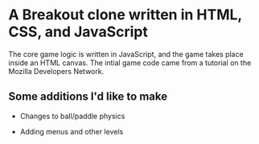 # A Breakout clone written in HTML, CSS, and JavaScript

The core game logic is written in JavaScript, and the game takes place inside an HTML canvas. The intial game code came from a tutorial on the Mozilla Developers Network.

## Some additions I'd like to make

- Changes to ball/paddle physics

- Adding menus and other levels
